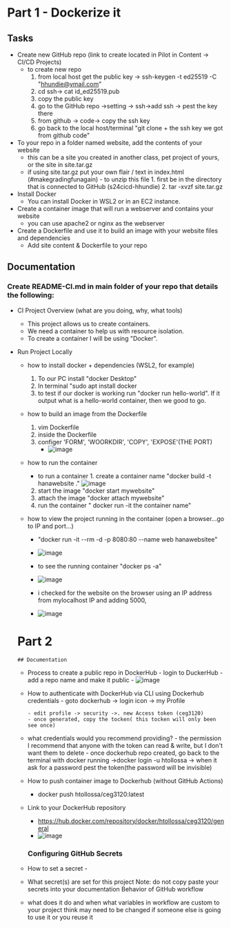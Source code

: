 # Part 1 - Dockerize it
## Tasks
- Create new GitHub repo (link to create located in Pilot in Content -> CI/CD Projects)
    - to create new repo
      1. from local host  get the public key -> ssh-keygen -t ed25519 -C "hhundie@ymail.com"
      2. cd ssh-> cat id_ed25519.pub
      3. copy the public key
      4. go to the GitHub repo ->setting -> ssh->add ssh -> pest the key there
      5. from github -> code-> copy the ssh key
      6. go back to the local host/terminal "git clone + the ssh key we got from github code"
- To your repo in a folder named website, add the contents of your website
    - this can be a site you created in another class, pet project of yours, or the site in site.tar.gz
    - if using site.tar.gz put your own flair / text in index.html (#makegradingfunagain)
          - to unzip this file
              1. first be in the directory that is connected to GitHub (s24cicd-hhundie)
              2.  tar -xvzf site.tar.gz          
- Install Docker
    - You can install Docker in WSL2 or in an EC2 instance.
- Create a container image that will run a webserver and contains your website
    - you can use apache2 or nginx as the webserver
- Create a Dockerfile and use it to build an image with your website files and dependencies
    - Add site content & Dockerfile to your repo

## Documentation
### Create README-CI.md in main folder of your repo that details the following:

- CI Project Overview
  (what are you doing, why, what tools)
    - This project allows us to create containers.
    - We need a container to help us with resource isolation.
    - To create a container I will be using "Docker".
- Run Project Locally
    - how to install docker + dependencies (WSL2, for example)
        1. To our PC install "docker Desktop"
        2. In terminal "sudo apt install docker
        3. to test if our docker is working run "docker run hello-world". If it output what is a hello-world container, then we good to go.
    - how to build an image from the Dockerfile
        1. vim Dockerfile
        2. inside the Dockerfile
        3. configer 'FORM', 'WOORKDIR', 'COPY', 'EXPOSE'(THE PORT)
            - ![image](https://github.com/WSU-kduncan/s24cicd-hhundie/assets/118832089/8f0763e4-61c9-4944-a8c1-5637e9ab5b1d)



    - how to run the container
        - to run a container
              1. create a container name "docker build -t hanawebsite ."
          ![image](https://github.com/WSU-kduncan/s24cicd-hhundie/assets/118832089/a2010f42-7693-4091-a918-3866764f2ada)
        2. start the image "docker start mywebsite"
        3. attach the image "docker attach mywebsite"
        4. run the container " docker run -it the container name"
          
  
    - how to view the project running in the container (open a browser...go to IP and port...)
        - "docker run -it --rm -d -p 8080:80 --name web hanawebsitee"
        - ![image](https://github.com/WSU-kduncan/s24cicd-hhundie/assets/118832089/10020eee-45c2-456c-9a1e-42236814c517)
        - to see the running container "docker ps -a"
        -  ![image](https://github.com/WSU-kduncan/s24cicd-hhundie/assets/118832089/39ab01ef-328c-4a59-9bd5-19e22d1cecc1)


        -  i checked for the website on the browser using an IP address from mylocalhost IP and adding 5000,
        -  ![image](https://github.com/WSU-kduncan/s24cicd-hhundie/assets/118832089/390d0067-5cb7-403d-9079-abe07702b793)
     
    # Part 2
      ## Documentation


    - Process to create a public repo in DockerHub
          - login to DuckerHub
          - add a repo name and make it public
          - ![image](https://github.com/WSU-kduncan/s24cicd-hhundie/assets/118832089/c769c3ab-5c9d-4028-8c16-9328037ec391)


    - How to authenticate with DockerHub via CLI using Dockerhub credentials
          - goto dockerhub -> login icon -> my Profile

          - edit profile -> security ->. new Access token (ceg3120)
          - once generated, copy the tocken( this tocken will only been see once)

    - what credentials would you recommend providing?
          - the permission I recommend that anyone with the token can read & write, but I don't want them to delete
          - once dockerhub repo created, go back to the terminal with docker running ->docker login -u htollossa -> when it ask for a password pest the token(the password will be invisible)
      
    - How to push container image to Dockerhub (without GitHub Actions)
          
        - docker push htollossa/ceg3120:latest
    - Link to your DockerHub repository
        - https://hub.docker.com/repository/docker/htollossa/ceg3120/general
        - ![image](https://github.com/WSU-kduncan/s24cicd-hhundie/assets/118832089/5c4551e7-739f-48c6-8273-70a1212ed28f)

      ### Configuring GitHub Secrets

    - How to set a secret
          -
    - What secret(s) are set for this project
Note: do not copy paste your secrets into your documentation
Behavior of GitHub workflow

    - what does it do and when
what variables in workflow are custom to your project
think may need to be changed if someone else is going to use it or you reuse it


